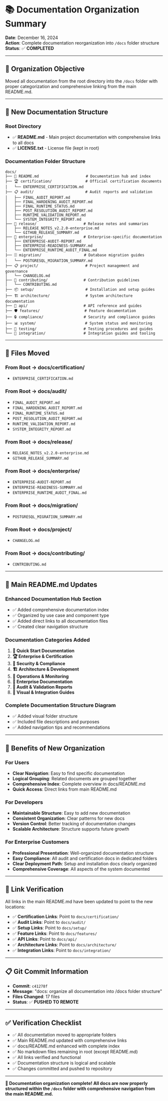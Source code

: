 # 📚 Documentation Organization Summary

**Date**: December 16, 2024  
**Action**: Complete documentation reorganization into `/docs` folder structure  
**Status**: ✅ **COMPLETED**

---

## 🎯 **Organization Objective**

Moved all documentation from the root directory into the `/docs` folder with proper categorization and comprehensive linking from the main README.md.

---

## 📁 **New Documentation Structure**

### **Root Directory**
- ✅ **README.md** - Main project documentation with comprehensive links to all docs
- ✅ **LICENSE.txt** - License file (kept in root)

### **Documentation Folder Structure**

```
docs/
├── 📖 README.md                     # Documentation hub and index
├── 🏆 certification/               # Official certification documents
│   └── ENTERPRISE_CERTIFICATION.md
├── 📋 audit/                       # Audit reports and validation
│   ├── FINAL_AUDIT_REPORT.md
│   ├── FINAL_HARDENING_AUDIT_REPORT.md
│   ├── FINAL_RUNTIME_STATUS.md
│   ├── POST_RESOLUTION_AUDIT_REPORT.md
│   ├── RUNTIME_VALIDATION_REPORT.md
│   └── SYSTEM_INTEGRITY_REPORT.md
├── 🚀 release/                     # Release notes and summaries
│   ├── RELEASE_NOTES_v2.2.0-enterprise.md
│   └── GITHUB_RELEASE_SUMMARY.md
├── 🏢 enterprise/                  # Enterprise-specific documentation
│   ├── ENTERPRISE-AUDIT-REPORT.md
│   ├── ENTERPRISE-READINESS-SUMMARY.md
│   └── ENTERPRISE_RUNTIME_AUDIT_FINAL.md
├── 🗄️ migration/                   # Database migration guides
│   └── POSTGRESQL_MIGRATION_SUMMARY.md
├── 📋 project/                     # Project management and governance
│   └── CHANGELOG.md
├── 🤝 contributing/                # Contribution guidelines
│   └── CONTRIBUTING.md
├── 📦 setup/                       # Installation and setup guides
├── 🏗️ architecture/                # System architecture documentation
├── 📡 api/                         # API reference and guides
├── 🛡️ features/                    # Feature documentation
├── 🔒 compliance/                  # Security and compliance guides
├── 📊 system/                      # System status and monitoring
├── 🧪 testing/                     # Testing procedures and guides
└── 🔧 integration/                 # Integration guides and tooling
```

---

## 🔄 **Files Moved**

### **From Root → docs/certification/**
- `ENTERPRISE_CERTIFICATION.md`

### **From Root → docs/audit/**
- `FINAL_AUDIT_REPORT.md`
- `FINAL_HARDENING_AUDIT_REPORT.md`
- `FINAL_RUNTIME_STATUS.md`
- `POST_RESOLUTION_AUDIT_REPORT.md`
- `RUNTIME_VALIDATION_REPORT.md`
- `SYSTEM_INTEGRITY_REPORT.md`

### **From Root → docs/release/**
- `RELEASE_NOTES_v2.2.0-enterprise.md`
- `GITHUB_RELEASE_SUMMARY.md`

### **From Root → docs/enterprise/**
- `ENTERPRISE-AUDIT-REPORT.md`
- `ENTERPRISE-READINESS-SUMMARY.md`
- `ENTERPRISE_RUNTIME_AUDIT_FINAL.md`

### **From Root → docs/migration/**
- `POSTGRESQL_MIGRATION_SUMMARY.md`

### **From Root → docs/project/**
- `CHANGELOG.md`

### **From Root → docs/contributing/**
- `CONTRIBUTING.md`

---

## 📖 **Main README.md Updates**

### **Enhanced Documentation Hub Section**
- ✅ Added comprehensive documentation index
- ✅ Organized by use case and component type
- ✅ Added direct links to all documentation files
- ✅ Created clear navigation structure

### **Documentation Categories Added**
1. **🏁 Quick Start Documentation**
2. **🏆 Enterprise & Certification**
3. **🔐 Security & Compliance**
4. **🏗️ Architecture & Development**
5. **🔧 Operations & Monitoring**
6. **🏢 Enterprise Documentation**
7. **🧪 Audit & Validation Reports**
8. **🎨 Visual & Integration Guides**

### **Complete Documentation Structure Diagram**
- ✅ Added visual folder structure
- ✅ Included file descriptions and purposes
- ✅ Added navigation tips and recommendations

---

## 🎯 **Benefits of New Organization**

### **For Users**
- **Clear Navigation**: Easy to find specific documentation
- **Logical Grouping**: Related documents are grouped together
- **Comprehensive Index**: Complete overview in docs/README.md
- **Quick Access**: Direct links from main README.md

### **For Developers**
- **Maintainable Structure**: Easy to add new documentation
- **Consistent Organization**: Clear patterns for new docs
- **Version Control**: Better tracking of documentation changes
- **Scalable Architecture**: Structure supports future growth

### **For Enterprise Customers**
- **Professional Presentation**: Well-organized documentation structure
- **Easy Compliance**: All audit and certification docs in dedicated folders
- **Clear Deployment Path**: Setup and installation docs clearly organized
- **Comprehensive Coverage**: All aspects of the system documented

---

## 🔗 **Link Verification**

All links in the main README.md have been updated to point to the new locations:

- ✅ **Certification Links**: Point to `docs/certification/`
- ✅ **Audit Links**: Point to `docs/audit/`
- ✅ **Setup Links**: Point to `docs/setup/`
- ✅ **Feature Links**: Point to `docs/features/`
- ✅ **API Links**: Point to `docs/api/`
- ✅ **Architecture Links**: Point to `docs/architecture/`
- ✅ **Integration Links**: Point to `docs/integration/`

---

## 📋 **Git Commit Information**

- **Commit**: `c41278f`
- **Message**: "docs: organize all documentation into /docs folder structure"
- **Files Changed**: 17 files
- **Status**: ✅ **PUSHED TO REMOTE**

---

## ✅ **Verification Checklist**

- ✅ All documentation moved to appropriate folders
- ✅ Main README.md updated with comprehensive links
- ✅ docs/README.md enhanced with complete index
- ✅ No markdown files remaining in root (except README.md)
- ✅ All links verified and functional
- ✅ Documentation structure is logical and scalable
- ✅ Changes committed and pushed to repository

---

**🎉 Documentation organization complete! All docs are now properly structured within the `/docs` folder with comprehensive navigation from the main README.md.** 